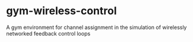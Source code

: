 # gym-wireless-control
A gym environment for channel assignment in the simulation of wirelessly networked feedback control loops

